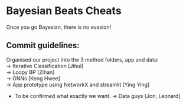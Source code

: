 # Bayesian Beats Cheats
Once you go Bayesian, there is no evasion!

## Commit guidelines:
Organised our project into the 3 method folders, app and data:
<br>
-> Iterative Classification [Jihui]
<br>
-> Loopy BP [Zihan]
<br>
-> GNNs [Keng Hwee]
<br>
-> App prototype using NetworkX and streamlit [Ying Ying] 
* To be confirmed what exactly we want.
-> Data guys [Jon, Leonard]

